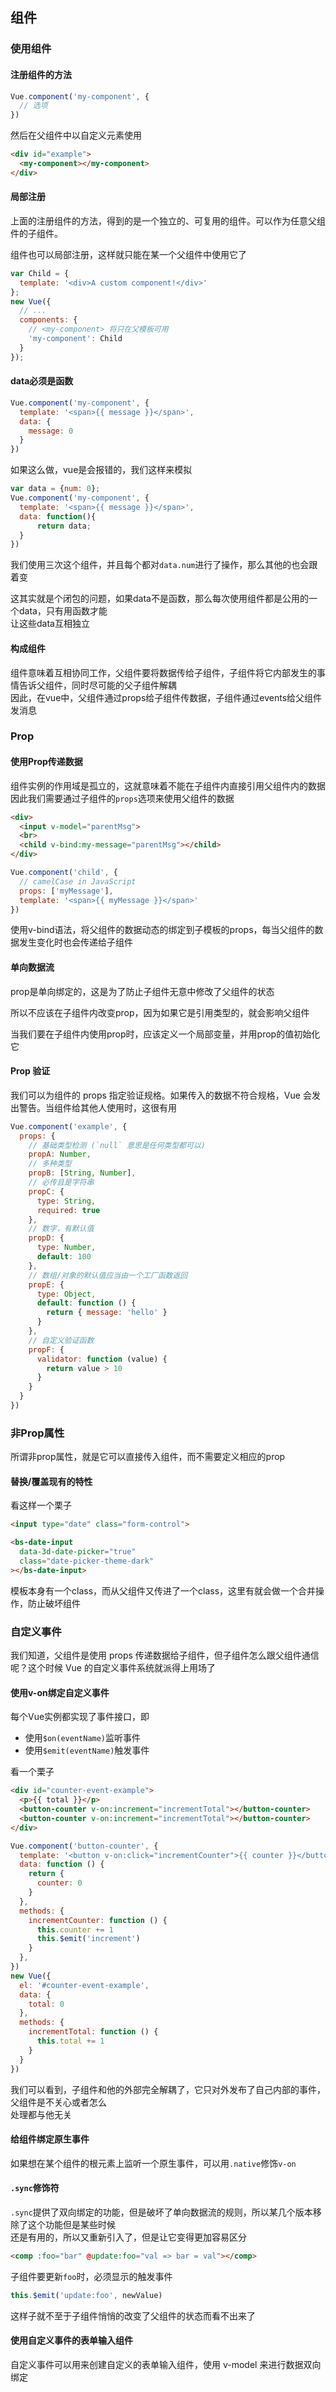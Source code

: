 ## 组件

### 使用组件

#### 注册组件的方法

```javascript
Vue.component('my-component', {
  // 选项
})
```
然后在父组件中以自定义元素使用
```html
<div id="example">
  <my-component></my-component>
</div>
```

#### 局部注册

上面的注册组件的方法，得到的是一个独立的、可复用的组件。可以作为任意父组件的子组件。   

组件也可以局部注册，这样就只能在某一个父组件中使用它了
```javascript
var Child = {
  template: '<div>A custom component!</div>'
};
new Vue({
  // ...
  components: {
    // <my-component> 将只在父模板可用
    'my-component': Child
  }
});
```

#### data必须是函数

```javascript
Vue.component('my-component', {
  template: '<span>{{ message }}</span>',
  data: {
    message: 0
  }
})
```
如果这么做，vue是会报错的，我们这样来模拟
```javascript
var data = {num: 0};
Vue.component('my-component', {
  template: '<span>{{ message }}</span>',
  data: function(){
      return data;
  }
})
```
我们使用三次这个组件，并且每个都对`data.num`进行了操作，那么其他的也会跟着变
    
这其实就是个闭包的问题，如果data不是函数，那么每次使用组件都是公用的一个data，只有用函数才能   
让这些data互相独立

#### 构成组件

组件意味着互相协同工作，父组件要将数据传给子组件，子组件将它内部发生的事情告诉父组件，同时尽可能的父子组件解耦    
因此，在vue中，父组件通过props给子组件传数据，子组件通过events给父组件发消息

### Prop

#### 使用Prop传递数据

组件实例的作用域是孤立的，这就意味着不能在子组件内直接引用父组件内的数据    
因此我们需要通过子组件的`props`选项来使用父组件的数据

```html
<div>
  <input v-model="parentMsg">
  <br>
  <child v-bind:my-message="parentMsg"></child>
</div>
```
```javascript
Vue.component('child', {
  // camelCase in JavaScript
  props: ['myMessage'],
  template: '<span>{{ myMessage }}</span>'
})
```
使用v-bind语法，将父组件的数据动态的绑定到子模板的props，每当父组件的数据发生变化时也会传递给子组件

#### 单向数据流

prop是单向绑定的，这是为了防止子组件无意中修改了父组件的状态

所以不应该在子组件内改变prop，因为如果它是引用类型的，就会影响父组件 

当我们要在子组件内使用prop时，应该定义一个局部变量，并用prop的值初始化它

#### Prop 验证

我们可以为组件的 props 指定验证规格。如果传入的数据不符合规格，Vue 会发出警告。当组件给其他人使用时，这很有用

```javascript
Vue.component('example', {
  props: {
    // 基础类型检测 (`null` 意思是任何类型都可以)
    propA: Number,
    // 多种类型
    propB: [String, Number],
    // 必传且是字符串
    propC: {
      type: String,
      required: true
    },
    // 数字，有默认值
    propD: {
      type: Number,
      default: 100
    },
    // 数组/对象的默认值应当由一个工厂函数返回
    propE: {
      type: Object,
      default: function () {
        return { message: 'hello' }
      }
    },
    // 自定义验证函数
    propF: {
      validator: function (value) {
        return value > 10
      }
    }
  }
})
```

### 非Prop属性

所谓非prop属性，就是它可以直接传入组件，而不需要定义相应的prop

#### 替换/覆盖现有的特性

看这样一个栗子

```html
<input type="date" class="form-control">

<bs-date-input
  data-3d-date-picker="true"
  class="date-picker-theme-dark"
></bs-date-input>
```

模板本身有一个class，而从父组件又传进了一个class，这里有就会做一个合并操作，防止破坏组件

### 自定义事件

我们知道，父组件是使用 props 传递数据给子组件，但子组件怎么跟父组件通信呢？这个时候 Vue 的自定义事件系统就派得上用场了

#### 使用v-on绑定自定义事件

每个Vue实例都实现了事件接口，即

* 使用`$on(eventName)`监听事件
* 使用`$emit(eventName)`触发事件

看一个栗子

```html
<div id="counter-event-example">
  <p>{{ total }}</p>
  <button-counter v-on:increment="incrementTotal"></button-counter>
  <button-counter v-on:increment="incrementTotal"></button-counter>
</div>
```
```javascript
Vue.component('button-counter', {
  template: '<button v-on:click="incrementCounter">{{ counter }}</button>',
  data: function () {
    return {
      counter: 0
    }
  },
  methods: {
    incrementCounter: function () {
      this.counter += 1
      this.$emit('increment')
    }
  },
})
new Vue({
  el: '#counter-event-example',
  data: {
    total: 0
  },
  methods: {
    incrementTotal: function () {
      this.total += 1
    }
  }
})
```

我们可以看到，子组件和他的外部完全解耦了，它只对外发布了自己内部的事件，父组件是不关心或者怎么    
处理都与他无关

#### 给组件绑定原生事件

如果想在某个组件的根元素上监听一个原生事件，可以用`.native`修饰`v-on`

#### `.sync`修饰符

`.sync`提供了双向绑定的功能，但是破坏了单向数据流的规则，所以某几个版本移除了这个功能但是某些时候    
还是有用的，所以又重新引入了，但是让它变得更加容易区分

```html
<comp :foo="bar" @update:foo="val => bar = val"></comp>
```
子组件要更新`foo`时，必须显示的触发事件
```javascript
this.$emit('update:foo', newValue)
```
这样子就不至于子组件悄悄的改变了父组件的状态而看不出来了

#### 使用自定义事件的表单输入组件

自定义事件可以用来创建自定义的表单输入组件，使用 v-model 来进行数据双向绑定






